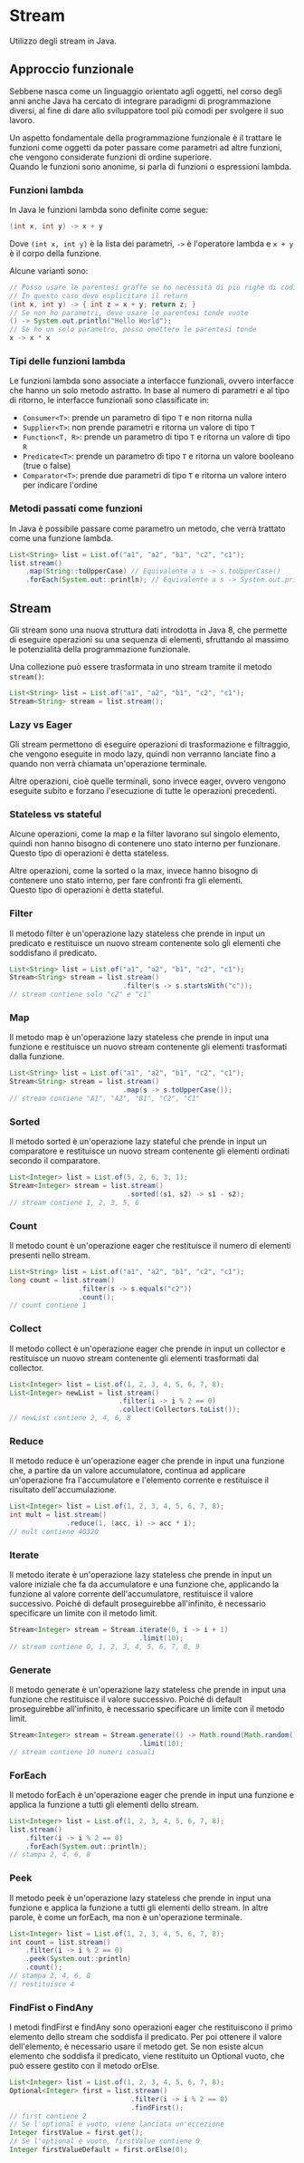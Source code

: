 # Stream

Utilizzo degli stream in Java.

<!-- New section -->

## Approccio funzionale

Sebbene nasca come un linguaggio orientato agli oggetti, nel corso degli anni anche Java ha cercato di integrare paradigmi di programmazione diversi, al fine di dare allo sviluppatore tool più comodi per svolgere il suo lavoro.

Un aspetto fondamentale della programmazione funzionale è il trattare le funzioni come oggetti da poter passare come parametri ad altre funzioni, che vengono considerate funzioni di ordine superiore.  
Quando le funzioni sono anonime, si parla di funzioni o espressioni lambda.

<!-- .element: class="fragment" -->

<!-- New subsection -->

### Funzioni lambda

In Java le funzioni lambda sono definite come segue:

```java
(int x, int y) -> x + y
```

Dove `(int x, int y)` è la lista dei parametri, `->` è l'operatore lambda e `x + y` è il corpo della funzione.

Alcune varianti sono:

<!-- .element: class="fragment" data-fragment-index="1" -->

```java
// Posso usare le parentesi graffe se ho necessità di più righe di codice
// In questo caso devo esplicitare il return
(int x, int y) -> { int z = x + y; return z; }
// Se non ho parametri, devo usare le parentesi tonde vuote
() -> System.out.println("Hello World");
// Se ho un solo parametro, posso omettere le parentesi tonde
x -> x * x
```

<!-- .element: class="fragment" data-fragment-index="1" -->

<!-- New subsection -->

### Tipi delle funzioni lambda

Le funzioni lambda sono associate a interfacce funzionali, ovvero interfacce che hanno un solo metodo astratto.
In base al numero di parametri e al tipo di ritorno, le interfacce funzionali sono classificate in:

- `Consumer<T>`: prende un parametro di tipo `T` e non ritorna nulla
- `Supplier<T>`: non prende parametri e ritorna un valore di tipo `T`
- `Function<T, R>`: prende un parametro di tipo `T` e ritorna un valore di tipo `R`
- `Predicate<T>`: prende un parametro di tipo `T` e ritorna un valore booleano (true o false)
- `Comparator<T>`: prende due parametri di tipo `T` e ritorna un valore intero per indicare l'ordine

<!-- New subsection -->

### Metodi passati come funzioni

In Java è possibile passare come parametro un metodo, che verrà trattato come una funzione lambda.

```java
List<String> list = List.of("a1", "a2", "b1", "c2", "c1");
list.stream()
    .map(String::toUpperCase) // Equivalente a s -> s.toUpperCase()
    .forEach(System.out::println); // Equivalente a s -> System.out.println(s)
```

<!-- New section -->

## Stream

Gli stream sono una nuova struttura dati introdotta in Java 8, che permette di eseguire operazioni su una sequenza di elementi, sfruttando al massimo le potenzialità della programmazione funzionale.

Una collezione può essere trasformata in uno stream tramite il metodo `stream()`:

```java
List<String> list = List.of("a1", "a2", "b1", "c2", "c1");
Stream<String> stream = list.stream();
```

<!-- New subsection -->

### Lazy vs Eager

Gli stream permettono di eseguire operazioni di trasformazione e filtraggio, che vengono eseguite in modo lazy, quindi non verranno lanciate fino a quando non verrà chiamata un'operazione terminale.

Altre operazioni, cioè quelle terminali, sono invece eager, ovvero vengono eseguite subito e forzano l'esecuzione di tutte le operazioni precedenti.

<!-- .element: class="fragment" -->

<!-- New subsection -->

### Stateless vs stateful

Alcune operazioni, come la map e la filter lavorano sul singolo elemento, quindi non hanno bisogno di contenere uno stato interno per funzionare.  
Questo tipo di operazioni è detta stateless.

Altre operazioni, come la sorted o la max, invece hanno bisogno di contenere uno stato interno, per fare confronti fra gli elementi.  
Questo tipo di operazioni è detta stateful.

<!-- .element: class="fragment" -->

<!-- New subsection -->

### Filter

Il metodo filter è un'operazione lazy stateless che prende in input un predicato e restituisce un nuovo stream contenente solo gli elementi che soddisfano il predicato.

```java
List<String> list = List.of("a1", "a2", "b1", "c2", "c1");
Stream<String> stream = list.stream()
                            .filter(s -> s.startsWith("c"));
// stream contiene solo "c2" e "c1"
```

<!-- New subsection -->

### Map

Il metodo map è un'operazione lazy stateless che prende in input una funzione e restituisce un nuovo stream contenente gli elementi trasformati dalla funzione.

```java
List<String> list = List.of("a1", "a2", "b1", "c2", "c1");
Stream<String> stream = list.stream()
                            .map(s -> s.toUpperCase());
// stream contiene "A1", "A2", "B1", "C2", "C1"
```

<!-- New subsection -->

### Sorted

Il metodo sorted è un'operazione lazy stateful che prende in input un comparatore e restituisce un nuovo stream contenente gli elementi ordinati secondo il comparatore.

```java
List<Integer> list = List.of(5, 2, 6, 3, 1);
Stream<Integer> stream = list.stream()
                             .sorted((s1, s2) -> s1 - s2);
// stream contiene 1, 2, 3, 5, 6
```

<!-- New subsection -->

### Count

Il metodo count è un'operazione eager che restituisce il numero di elementi presenti nello stream.

```java
List<String> list = List.of("a1", "a2", "b1", "c2", "c1");
long count = list.stream()
                 .filter(s -> s.equals("c2"))
                 .count();
// count contiene 1
```

<!-- New subsection -->

### Collect

Il metodo collect è un'operazione eager che prende in input un collector e restituisce un nuovo stream contenente gli elementi trasformati dal collector.

```java
List<Integer> list = List.of(1, 2, 3, 4, 5, 6, 7, 8);
List<Integer> newList = list.stream()
                           .filter(i -> i % 2 == 0)
                           .collect(Collectors.toList());
// newList contiene 2, 4, 6, 8
```

<!-- New subsection -->

### Reduce

Il metodo reduce è un'operazione eager che prende in input una funzione che, a partire da un valore accumulatore, continua ad applicare un'operazione fra l'accumulatore e l'elemento corrente e restituisce il risultato dell'accumulazione.

```java
List<Integer> list = List.of(1, 2, 3, 4, 5, 6, 7, 8);
int mult = list.stream()
              .reduce(1, (acc, i) -> acc * i);
// mult contiene 40320
```

<!-- New subsection -->

### Iterate

Il metodo iterate è un'operazione lazy stateless che prende in input un valore iniziale che fa da accumulatore e una funzione che, applicando la funzione al valore corrente dell'accumulatore, restituisce il valore successivo.
Poiché di default proseguirebbe all'infinito, è necessario specificare un limite con il metodo limit.

```java
Stream<Integer> stream = Stream.iterate(0, i -> i + 1)
                                .limit(10);
// stream contiene 0, 1, 2, 3, 4, 5, 6, 7, 8, 9
```

<!-- New subsection -->

### Generate

Il metodo generate è un'operazione lazy stateless che prende in input una funzione che restituisce il valore successivo.
Poiché di default proseguirebbe all'infinito, è necessario specificare un limite con il metodo limit.

```java
Stream<Integer> stream = Stream.generate(() -> Math.round(Math.random()*10))
                                .limit(10);
// stream contiene 10 numeri casuali
```

<!-- New subsection -->

### ForEach

Il metodo forEach è un'operazione eager che prende in input una funzione e applica la funzione a tutti gli elementi dello stream.

```java
List<Integer> list = List.of(1, 2, 3, 4, 5, 6, 7, 8);
list.stream()
    .filter(i -> i % 2 == 0)
    .forEach(System.out::println);
// stampa 2, 4, 6, 8
```

<!-- New subsection -->

### Peek

Il metodo peek è un'operazione lazy stateless che prende in input una funzione e applica la funzione a tutti gli elementi dello stream.
In altre parole, è come un forEach, ma non è un'operazione terminale.

```java
List<Integer> list = List.of(1, 2, 3, 4, 5, 6, 7, 8);
int count = list.stream()
    .filter(i -> i % 2 == 0)
    .peek(System.out::println)
    .count();
// stampa 2, 4, 6, 8
// restituisce 4
```

<!-- New subsection -->

### FindFist o FindAny

I metodi findFirst e findAny sono operazioni eager che restituiscono il primo elemento dello stream che soddisfa il predicato.
Per poi ottenere il valore dell'elemento, è necessario usare il metodo get.
Se non esiste alcun elemento che soddisfa il predicato, viene restituito un Optional vuoto, che può essere gestito con il metodo orElse.

```java
List<Integer> list = List.of(1, 2, 3, 4, 5, 6, 7, 8);
Optional<Integer> first = list.stream()
                              .filter(i -> i % 2 == 0)
                              .findFirst();
// first contiene 2
// Se l'optional è vuoto, viene lanciata un'eccezione
Integer firstValue = first.get(); 
// Se l'optional è vuoto, firstValue contiene 0
Integer firstValueDefault = first.orElse(0); 
```

